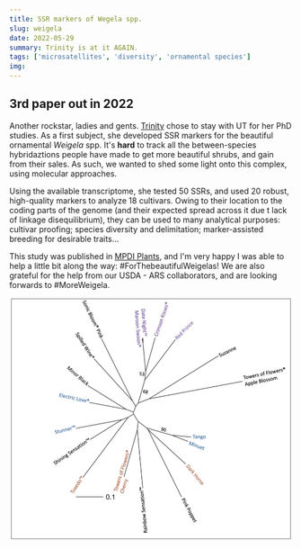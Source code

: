 ```yaml
---
title: SSR markers of Wegela spp.
slug: weigela
date: 2022-05-29
summary: Trinity is at it AGAIN.
tags: ['microsatellites', 'diversity', 'ornamental species']
img:
---
```


## 3rd paper out in 2022

Another rockstar, ladies and gents. [Trinity](/news/trinity-cpdna-seminar/) chose to stay with UT for her PhD studies. As a first subject, she developed SSR markers for the beautiful ornamental *Weigela* spp. It's **hard** to track all the between-species hybridaztions people have made to get more beautiful shrubs, and gain from their sales. As such, we wanted to shed some light onto this complex, using molecular approaches.

Using the available transcriptome, she tested 50 SSRs, and used 20 robust, high-quality markers to analyze 18 cultivars. Owing to their location to the coding parts of the genome (and their expected spread across it due t lack of linkage disequilibrium), they can be used to many analytical purposes: cultivar proofing; species diversity and delimitation; marker-assisted breeding for desirable traits...

This study was published in [MPDI Plants](https://www.mdpi.com/2223-7747/11/11/1444), and I'm very happy I was able to help a little bit along the way: #ForThebeautifulWeigelas! We are also grateful for the help from our USDA - ARS collaborators, and are looking forwards to #MoreWeigela.


![published](./tree.jpg "Cultivars of Weigela in the phylogenetic context by Trinity's SSRs")